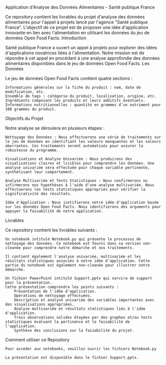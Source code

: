 Application d'Analyse des Données Alimentaires - Santé publique France


Ce repository contient les livrables du projet d'analyse des données alimentaires pour l'appel à projets lancé par l'agence "Santé publique France". L'objectif de ce projet est de proposer une idée d'application innovante en lien avec l'alimentation en utilisant les données du jeu de données Open Food Facts.
Introduction

Santé publique France a ouvert un appel à projets pour explorer des idées d'applications novatrices liées à l'alimentation. Notre mission est de répondre à cet appel en procédant à une analyse approfondie des données alimentaires disponibles dans le jeu de données Open Food Facts.
Les Données

Le jeu de données Open Food Facts contient quatre sections :

    Informations générales sur la fiche du produit : nom, date de modification, etc.
    Ensemble de tags : catégorie du produit, localisation, origine, etc.
    Ingrédients composant les produits et leurs additifs éventuels.
    Informations nutritionnelles : quantité en grammes d’un nutriment pour 100 grammes du produit.

Objectifs du Projet

Notre analyse se déroulera en plusieurs étapes :

    Nettoyage des Données : Nous effectuerons une série de traitements sur le jeu de données en identifiant les valeurs manquantes et les valeurs aberrantes. Ces traitements seront automatisés pour assurer la robustesse du programme.

    Visualisations et Analyse Univariée : Nous produirons des visualisations claires et lisibles pour comprendre les données. Une analyse univariée sera effectuée pour chaque variable pertinente, synthétisant leur comportement.

    Analyse Multivariée et Tests Statistiques : Nous confirmerons ou infirmerons nos hypothèses à l'aide d'une analyse multivariée. Nous effectuerons les tests statistiques appropriés pour vérifier la significativité des résultats.

    Idée d'Application : Nous justifierons notre idée d'application basée sur les données Open Food Facts. Nous identifierons des arguments pour appuyer la faisabilité de notre application.

Livrables

Ce repository contient les livrables suivants :

    Un notebook intitulé Notebook.py qui présente le processus de nettoyage des données. Ce notebook est fourni dans sa version non-cleanée pour comprendre notre démarche et nos traitements.

    Il contient également l'analyse univariée, multivariée et les résultats statistiques associés à notre idée d'application. Cette partie du notebook est également non-cleanée pour illustrer notre démarche.

    Un fichier PowerPoint intitulé Support.pptx qui servira de support pour la présentation. 
    Cette présentation comprendra les points suivants :
        Présentation de l'idée d'application.
        Opérations de nettoyage effectuées.
        Description et analyse univariée des variables importantes avec des visualisations appropriées.
        Analyse multivariée et résultats statistiques liés à l'idée d'application.
        Trois observations solides étayées par des graphes et/ou tests statistiques évaluant la pertinence et la faisabilité de l'application.
        Synthèse des conclusions sur la faisabilité du projet.

Comment utiliser ce Repository

    Pour accéder aux notebooks, veuillez ouvrir les fichiers Notebook.py 

    La présentation est disponible dans le fichier Support.pptx. 
